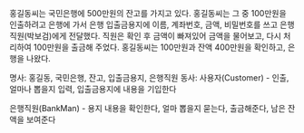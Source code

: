 홍길동씨는 국민은행에 500만원의 잔고를 가지고 있다. 홍길동씨는 그 중 100만원을 인출하려고 은행에 가서 은행 입출금용지에 이름, 계좌번호, 금액, 비밀번호를 쓰고 은행직원(박보검)에게 전달했다. 직원은 확인 후 금액이 빠져있어 금액을 물어보고, 다시 처리하여 100만원을 출금해 주었다. 홍길동씨는 100만원과 잔액 400만원을 확인하고, 은행을 나왔다.

명사: 홍길동, 국민은행, 잔고, 입출금용지, 은행직원
동사: 
사용자(Customer) - 인출, 얼마나 뽑을지 입력, 입출금용지에 내용을 기입한다

은행직원(BankMan) - 용지 내용을 확인한다, 얼마 뽑을지 묻는다, 출금해준다, 
남은 잔액을 보여준다
